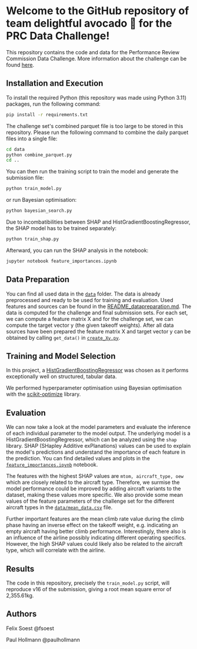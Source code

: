 # Welcome to the GitHub repository of team delightful avocado 🥑 for the PRC Data Challenge!

This repository contains the code and data for the Performance Review Commission Data Challenge.
More information about the challenge can be found [here](https://ansperformance.eu/study/data-challenge/).

## Installation and Execution
To install the required Python (this repository was made using Python 3.11) packages, run the following command:
```bash
pip install -r requirements.txt
```
The challenge set's combined parquet file is too large to be stored in this repository.
Please run the following command to combine the daily parquet files into a single file:
```bash
cd data
python combine_parquet.py
cd ..
```

You can then run the training script to train the model and generate the submission file:
```bash
python train_model.py
```
or run Bayesian optimisation:
```bash
python bayesian_search.py
```

Due to incombatibilities between SHAP and HistGradientBoostingRegressor, the SHAP model has to be trained separately:
```bash
python train_shap.py
```
Afterward, you can run the SHAP analysis in the notebook:
```bash
jupyter notebook feature_importances.ipynb
```


## Data Preparation
You can find all used data in the [`data`](data) folder. The data is already preprocessed and ready to be used for training and evaluation.
Used features and sources can be found in the [README_datapreparation.md](README_datapreparation.md).
The data is computed for the challenge and final submission sets.
For each set, we can compute a feature matrix X and for the challenge set, we can compute the target vector y (the given takeoff weights).
After all data sources have been prepared the feature matrix X and target vector y can be obtained by calling `get_data()` in [`create_Xy.py`](create_Xy.py).

## Training and Model Selection

In this project, a [HistGradientBoostingRegressor](https://scikit-learn.org/stable/modules/generated/sklearn.ensemble.HistGradientBoostingRegressor.html) was chosen as it performs exceptionally well on structured, tabular data.

We performed hyperparameter optimisation using Bayesian optimisation with the [scikit-optimize](https://scikit-optimize.github.io/stable/) library.

## Evaluation

We can now take a look at the model parameters and evaluate the inference of each individual parameter to the model output.
The underlying model is a HistGradientBoostingRegressor, which can be analyzed using the `shap` library.
SHAP (SHapley Additive exPlanations) values can be used to explain the model's predictions and understand the importance of each feature in the prediction.
You can find detailed values and plots in the [`feature_importances.ipynb`](feature_importances.ipynb) notebook.

The features with the highest SHAP values are `mtom, aircraft_type, oew` which are closely related to the aircraft type.
Therefore, we surmise the model performance could be improved by adding aircraft variants to the dataset, making these values more specific.
We also provide some mean values of the feature parameters of the challenge set for the different aircraft types in the [`data/mean_data.csv`](data/mean_data.csv) file.

Further important features are the mean climb rate value during the climb phase having an inverse effect on the takeoff weight, e.g. indicating an empty aircraft having better climb performance.
Interestingly, there also is an influence of the airline possibly indicating different operating specifics.
However, the high SHAP values could likely also be related to the aircraft type, which will correlate with the airline.


## Results
The code in this repository, precisely the `train_model.py` script, will reproduce v16 of the submission, giving a root mean square error of 2,355.61kg.


## Authors

Felix Soest @fsoest

Paul Hollmann @paulhollmann